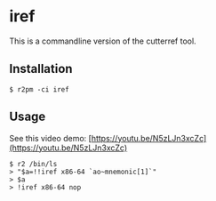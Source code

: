 iref
====

This is a commandline version of the cutterref tool.


Installation
------------

```
$ r2pm -ci iref
```

Usage
-----

See this video demo: [https://youtu.be/N5zLJn3xcZc](https://youtu.be/N5zLJn3xcZc)

```
$ r2 /bin/ls
> "$a=!!iref x86-64 `ao~mnemonic[1]`"
> $a
> !iref x86-64 nop
```

